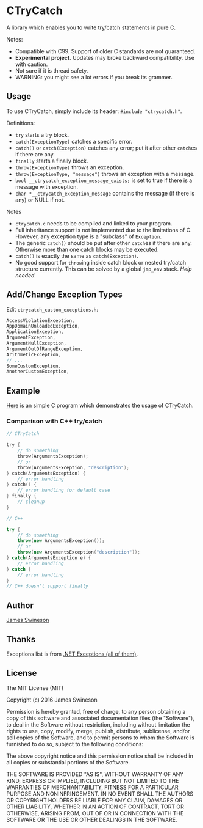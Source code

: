 # CTryCatch

A library which enables you to write try/catch statements in pure C. 

Notes: 

 * Compatible with C99. Support of older C standards are not guaranteed.
 * **Experimental project**. Updates may broke backward compatibility. Use with caution. 
 * Not sure if it is thread safety.
 * WARNING: you might see a lot errors if you break its grammer. 

## Usage

To use CTryCatch, simply include its header: `#include "ctrycatch.h"`. 

Definitions: 

 * `try` starts a try block.
 * `catch(ExceptionType)` catches a specific error.
 * `catch()` or `catch(Exception)` catches any error; put it after other `catch`es if there are any. 
 * `finally` starts a finally block. 
 * `throw(ExceptionType)` throws an exception. 
 * `throw(ExceptionType, "message")` throws an exception with a message. 
 * `bool __ctrycatch_exception_message_exists;` is set to true if there is a message with exception. 
 * `char *__ctrycatch_exception_message` contains the message (if there is any) or NULL if not. 
 
Notes 

 * `ctrycatch.c` needs to be compiled and linked to your program. 
 * Full inheritance support is not implemented due to the limitations of C. However, any exception type is a "subclass" of `Exception`.
 * The generic `catch()` should be put after other `catch`es if there are any. Otherwise more than one catch blocks may be executed. 
 * `catch()` is exactly the same as `catch(Exception)`.
 * No good support for `throw`ing inside catch block or nested try/catch structure currently. This can be solved by a global `jmp_env` stack. *Help needed.*
  
## Add/Change Exception Types

Edit `ctrycatch_custom_exceptions.h`: 

```C
AccessViolationException,
AppDomainUnloadedException,
ApplicationException,
ArgumentException,
ArgumentNullException,
ArgumentOutOfRangeException,
ArithmeticException,
// ...
SomeCustomException,
AnotherCustomException,
```

## Example

[Here](https://github.com/Jamesits/CTryCatch/blob/master/tests/CTryCatchTest/CTryCatchTest/main.c) is an simple C program which demonstrates the usage of CTryCatch. 

### Comparison with C++ try/catch

```C
// CTryCatch

try {
	// do something
	throw(ArgumentsException);
	// or
	throw(ArgumentsException, "description");
} catch(ArgumentsException) {
	// error handling
} catch() {
	// error handling for default case
} finally {
	// cleanup
}
```

```C++
// C++

try {
	// do something
	throw(new ArgumentsException());
	// or
	throw(new ArgumentsException("description"));
} catch(ArgumentsException e) {
	// error handling
} catch {
	// error handling
}
// C++ doesn't support finally
```

## Author

[James Swineson](https://swineson.me)

## Thanks

Exceptions list is from [.NET Exceptions (all of them)](https://mikevallotton.wordpress.com/2009/07/08/net-exceptions-all-of-them/).

## License

The MIT License (MIT)

Copyright (c) 2016 James Swineson

Permission is hereby granted, free of charge, to any person obtaining a copy
of this software and associated documentation files (the "Software"), to deal
in the Software without restriction, including without limitation the rights
to use, copy, modify, merge, publish, distribute, sublicense, and/or sell
copies of the Software, and to permit persons to whom the Software is
furnished to do so, subject to the following conditions:

The above copyright notice and this permission notice shall be included in all
copies or substantial portions of the Software.

THE SOFTWARE IS PROVIDED "AS IS", WITHOUT WARRANTY OF ANY KIND, EXPRESS OR
IMPLIED, INCLUDING BUT NOT LIMITED TO THE WARRANTIES OF MERCHANTABILITY,
FITNESS FOR A PARTICULAR PURPOSE AND NONINFRINGEMENT. IN NO EVENT SHALL THE
AUTHORS OR COPYRIGHT HOLDERS BE LIABLE FOR ANY CLAIM, DAMAGES OR OTHER
LIABILITY, WHETHER IN AN ACTION OF CONTRACT, TORT OR OTHERWISE, ARISING FROM,
OUT OF OR IN CONNECTION WITH THE SOFTWARE OR THE USE OR OTHER DEALINGS IN THE
SOFTWARE.